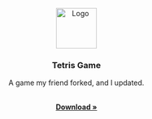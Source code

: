 <div id="top"></div>
<br />
<div align="center">
  <a href="https://github.com/YungSamzy/Hunter-Tetris">
    <img src="https://cdn-icons-png.flaticon.com/512/743/743983.png" alt="Logo" width="80" height="80">
  </a>

  <h3 align="center">Tetris Game</h3>

  <p align="center">
    A game my friend forked, and I updated.
  </p>
  <br />
    <a href="https://github.com/YungSamzy/Hunter-Tetris/releases/latest"><strong>Download »</strong></a>
</div>
